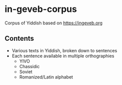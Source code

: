 # in-geveb-corpus

Corpus of Yiddish based on https://ingeveb.org

## Contents
- Various texts in Yiddish, broken down to sentences
- Each sentence available in multiple orthographies
    - YIVO
    - Chassidic
    - Soviet
    - Romanized/Latin alphabet

